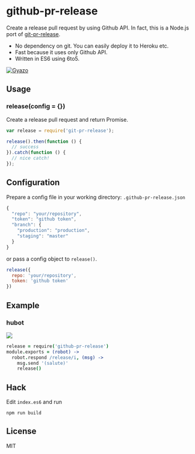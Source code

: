 # github-pr-release
Create a release pull request by using Github API. In fact, this is a Node.js port of [git-pr-release]( https://github.com/motemen/git-pr-release).

* No dependency on git. You can easily deploy it to Heroku etc.
* Fast because it uses only Github API.
* Written in ES6 using 6to5.

[![Gyazo](http://i.gyazo.com/7484a59ade4e96ce9a015f1aa817cab8.png)](http://gyazo.com/7484a59ade4e96ce9a015f1aa817cab8)


## Usage
### release(config = {})
Create a release pull request and return Promise.

``` javascript
var release = require('git-pr-release');

release().then(function () {
  // success
}).catch(function () {
  // nice catch!
});
```

## Configuration

Prepare a config file in your working directory:  `.github-pr-release.json`
``` javascript
{
  "repo": "your/repository",
  "token": "github token",
  "branch": {
    "production": "production",
    "staging": "master"
  }
}
```

or pass a config object to `release()`.

``` javascript
release({
  repo: 'your/repository',
  token: 'github token'
})
```

## Example

### hubot
![](http://i.gyazo.com/018755d09bbc857aeafdf48372912d79.png)

``` coffee
release = require('github-pr-release')
module.exports = (robot) ->
  robot.respond /release/i, (msg) ->
    msg.send '(salute)'
    release()
```


## Hack

Edit `index.es6` and run

```
npm run build
```

## License
MIT
